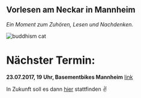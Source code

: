 ## Vorlesen am Neckar in Mannheim
*Ein Moment zum Zuhören, Lesen und Nachdenken.*

![buddhism cat](http://farm3.static.flickr.com/2421/3621108718_d918eba552.jpg)

# Nächster Termin: 
**23.07.2017, 19 Uhr, Basementbikes Mannheim** [link](https://www.google.com/maps/place/Basement+Bikes/@49.4956633,8.4562838,17z/data=!3m1!4b1!4m5!3m4!1s0x4797cc373fe60bcb:0x7adbc0eea8cd49f5!8m2!3d49.4956633!4d8.4584725?hl=en) 

In Zukunft soll es dann [hier](https://www.google.com/maps/place/49%C2%B029'34.9%22N+8%C2%B028'44.4%22E/@49.4930279,8.4784538,155m/data=!3m2!1e3!4b1!4m5!3m4!1s0x0:0x0!8m2!3d49.493027!4d8.479001?hl=en) stattfinden :v:


